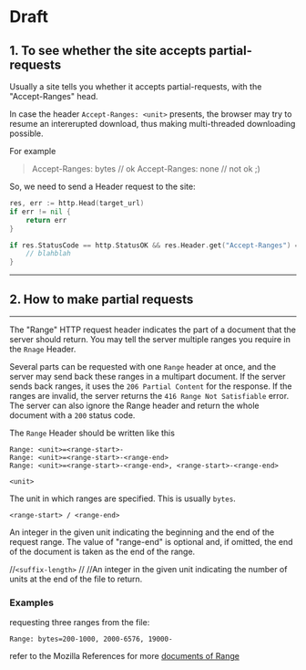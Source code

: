 # Draft

## 1. To see whether the site accepts partial-requests

Usually a site tells you whether it accepts partial-requests, with the "Accept-Ranges" head.

In case the header `Accept-Ranges: <unit>` presents, the browser may try to resume an intererupted download, thus making multi-threaded downloading possible.

For example
> Accept-Ranges: bytes // ok
  Accept-Ranges: none // not ok ;)

So, we need to send a Header request to the site:

```go
res, err := http.Head(target_url)
if err != nil {
    return err
}

if res.StatusCode == http.StatusOK && res.Header.get("Accept-Ranges") == "bytes" {
    // blahblah
}
```

---

## 2. How to make partial requests

---

The "Range" HTTP request header indicates the part of a document that the server should return. You may tell the server multiple ranges you require in the `Rnage` Header.

Several parts can be requested with one `Range` header at once, and the server may send back these ranges in a multipart document. If the server sends back ranges, it uses the `206 Partial Content` for the response. If the ranges are invalid, the server returns the `416 Range Not Satisfiable` error. The server can also ignore the Range header and return the whole document with a `200` status code.

The `Range` Header should be written like this

```plain-text
Range: <unit>=<range-start>-
Range: <unit>=<range-start>-<range-end>
Range: <unit>=<range-start>-<range-end>, <range-start>-<range-end>
```

`<unit>`

The unit in which ranges are specified. This is usually `bytes`.

`<range-start> / <range-end>`

An integer in the given unit indicating the beginning and the end of the request range. The value of "range-end" is optional and, if omitted, the end of the document is taken as the end of the range.

//`<suffix-length>`
//
//An integer in the given unit indicating the number of units at the end of the file to return.

### Examples

requesting three ranges from the file:

`Range: bytes=200-1000, 2000-6576, 19000-`

refer to the Mozilla References for more [documents of Range](https://developer.mozilla.org/en-US/docs/Web/HTTP/Headers/Range)
